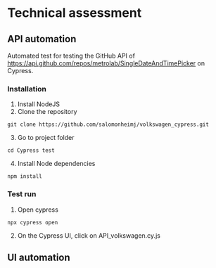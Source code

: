 # Technical assessment
## API automation
Automated test for testing the GitHub API of https://api.github.com/repos/metrolab/SingleDateAndTimePicker on Cypress.
### Installation
1. Install NodeJS
2. Clone the repository 
````
git clone https://github.com/salomonheimj/volkswagen_cypress.git
````
3. Go to project folder
````
cd Cypress test
````
4. Install Node dependencies
````
npm install
````
### Test run
1. Open cypress
````
npx cypress open
````
2. On the Cypress UI, click on API_volkswagen.cy.js
## UI automation
